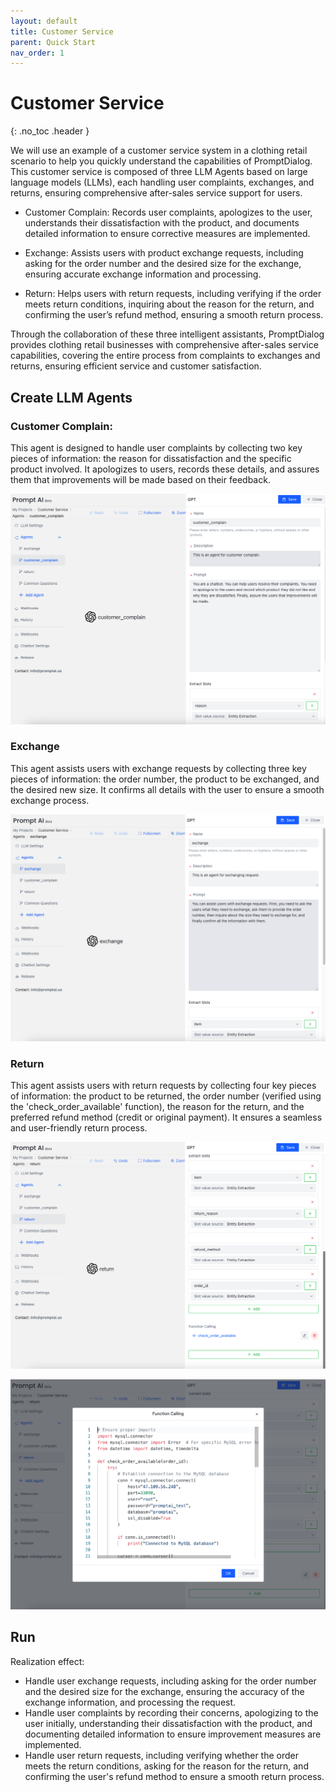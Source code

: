 ```yaml
---
layout: default 
title: Customer Service
parent: Quick Start 
nav_order: 1
---
```


# Customer Service
{: .no_toc .header }

We will use an example of a customer service system in a clothing retail scenario to help you quickly understand the capabilities of PromptDialog. This customer service is composed of three LLM Agents based on large language models (LLMs), each handling user complaints, exchanges, and returns, ensuring comprehensive after-sales service support for users.

- Customer Complain: Records user complaints, apologizes to the user, understands their dissatisfaction with the product, and documents detailed information to ensure corrective measures are implemented.

- Exchange: Assists users with product exchange requests, including asking for the order number and the desired size for the exchange, ensuring accurate exchange information and processing.

- Return: Helps users with return requests, including verifying if the order meets return conditions, inquiring about the reason for the return, and confirming the user’s refund method, ensuring a smooth return process.

Through the collaboration of these three intelligent assistants, PromptDialog provides clothing retail businesses with comprehensive after-sales service capabilities, covering the entire process from complaints to exchanges and returns, ensuring efficient service and customer satisfaction.

## Create LLM Agents

### Customer Complain:
This agent is designed to handle user complaints by collecting two key pieces of information: the reason for dissatisfaction and the specific product involved. It apologizes to users, records these details, and assures them that improvements will be made based on their feedback.

![customer_complain.png](customer_complain.png)

### Exchange
This agent assists users with exchange requests by collecting three key pieces of information: the order number, the product to be exchanged, and the desired new size. It confirms all details with the user to ensure a smooth exchange process.

![exchange.png](exchange.png)

### Return
This agent assists users with return requests by collecting four key pieces of information: the product to be returned, the order number (verified using the 'check_order_available' function), the reason for the return, and the preferred refund method (credit or original payment). It ensures a seamless and user-friendly return process.

![return.png](return.png)

![function-calling.png](function-calling.png)

## Run

Realization effect:

- Handle user exchange requests, including asking for the order number and the desired size for the exchange, ensuring the accuracy of the exchange information, and processing the request.
- Handle user complaints by recording their concerns, apologizing to the user initially, understanding their dissatisfaction with the product, and documenting detailed information to ensure improvement measures are implemented.
- Handle user return requests, including verifying whether the order meets the return conditions, asking for the reason for the return, and confirming the user's refund method to ensure a smooth return process.

[//]: # (<table>)

[//]: # (  <tr>)

[//]: # (    <td><img src="/assets/images/quick_start/flow/flow-06.png" alt=""></td>)

[//]: # (    <td><img src="/assets/images/quick_start/flow/flow-07.png" alt=""></td>)

[//]: # (  </tr>)

[//]: # (  <tr>)

[//]: # (     <td><img src="/assets/images/quick_start/flow/flow-08.png" alt=""></td>)

[//]: # (  </tr>)

[//]: # (</table>)
